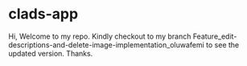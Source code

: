 # clads-app

Hi, Welcome to my repo. Kindly checkout to my branch   Feature_edit-descriptions-and-delete-image-implementation_oluwafemi   to see the updated version. Thanks.
